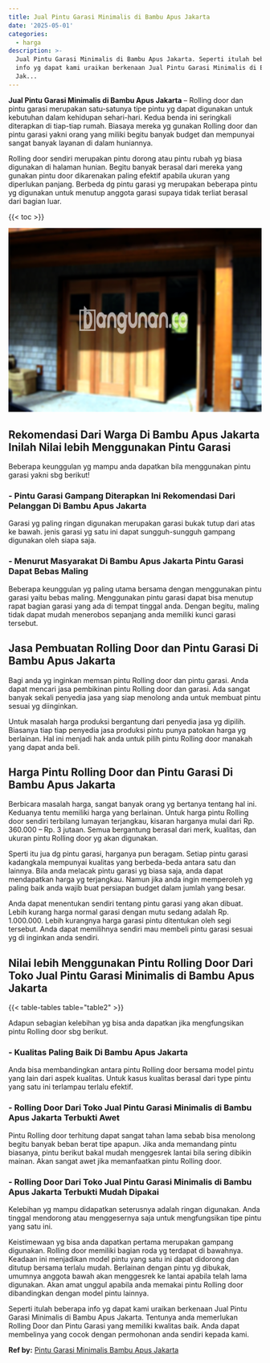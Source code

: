 ```yaml
---
title: Jual Pintu Garasi Minimalis di Bambu Apus Jakarta
date: '2025-05-01'
categories:
  - harga
description: >-
  Jual Pintu Garasi Minimalis di Bambu Apus Jakarta. Seperti itulah beberapa
  info yg dapat kami uraikan berkenaan Jual Pintu Garasi Minimalis di Bambu Apus
  Jak...
---
```


**Jual Pintu Garasi Minimalis di Bambu Apus Jakarta** – Rolling door dan pintu garasi merupakan satu-satunya tipe pintu yg dapat digunakan untuk kebutuhan dalam kehidupan sehari-hari. Kedua benda ini seringkali diterapkan di tiap-tiap rumah. Biasaya mereka yg gunakan Rolling door dan pintu garasi yakni orang yang miliki begitu banyak budget dan mempunyai sangat banyak layanan di dalam huniannya.

Rolling door sendiri merupakan pintu dorong atau pintu rubah yg biasa digunakan di halaman hunian. Begitu banyak berasal dari mereka yang gunakan pintu door dikarenakan paling efektif apabila ukuran yang diperlukan panjang. Berbeda dg pintu garasi yg merupakan beberapa pintu yg digunakan untuk menutup anggota garasi supaya tidak terliat berasal dari bagian luar.

{{< toc >}}

![Jual Pintu Garasi Minimalis di Bambu Apus Jakarta](/images/pintu-garasi-61.png)

## Rekomendasi Dari Warga Di Bambu Apus Jakarta Inilah Nilai lebih Menggunakan Pintu Garasi

Beberapa keunggulan yg mampu anda dapatkan bila menggunakan pintu garasi yakni sbg berikut!

### \- Pintu Garasi Gampang Diterapkan Ini Rekomendasi Dari Pelanggan Di Bambu Apus Jakarta

Garasi yg paling ringan digunakan merupakan garasi bukak tutup dari atas ke bawah. jenis garasi yg satu ini dapat sungguh-sungguh gampang digunakan oleh siapa saja.

### \- Menurut Masyarakat Di Bambu Apus Jakarta Pintu Garasi Dapat Bebas Maling

Beberapa keunggulan yg paling utama bersama dengan menggunakan pintu garasi yaitu bebas maling. Menggunakan pintu garasi dapat bisa menutup rapat bagian garasi yang ada di tempat tinggal anda. Dengan begitu, maling tidak dapat mudah menerobos sepanjang anda memiliki kunci garasi tersebut.

## Jasa Pembuatan Rolling Door dan Pintu Garasi Di Bambu Apus Jakarta

Bagi anda yg inginkan memsan pintu Rolling door dan pintu garasi. Anda dapat mencari jasa pembikinan pintu Rolling door dan garasi. Ada sangat banyak sekali penyedia jasa yang siap menolong anda untuk membuat pintu sesuai yg diinginkan.

Untuk masalah harga produksi bergantung dari penyedia jasa yg dipilih. Biasanya tiap tiap penyedia jasa produksi pintu punya patokan harga yg berlainan. Hal ini menjadi hak anda untuk pilih pintu Rolling door manakah yang dapat anda beli.

## Harga Pintu Rolling Door dan Pintu Garasi Di Bambu Apus Jakarta

Berbicara masalah harga, sangat banyak orang yg bertanya tentang hal ini. Keduanya tentu memiliki harga yang berlainan. Untuk harga pintu Rolling door sendiri terbilang lumayan terjangkau, kisaran harganya mulai dari Rp. 360.000 – Rp. 3 jutaan. Semua bergantung berasal dari merk, kualitas, dan ukuran pintu Rolling door yg akan digunakan.

Sperti itu jua dg pintu garasi, harganya pun beragam. Setiap pintu garasi kadangkala mempunyai kualitas yang berbeda-beda antara satu dan lainnya. Bila anda melacak pintu garasi yg biasa saja, anda dapat mendapatkan harga yg terjangkau. Namun jika anda ingin memperoleh yg paling baik anda wajib buat persiapan budget dalam jumlah yang besar.

Anda dapat menentukan sendiri tentang pintu garasi yang akan dibuat. Lebih kurang harga normal garasi dengan mutu sedang adalah Rp. 1.000.000. Lebih kurangnya harga garasi pintu ditentukan oleh segi tersebut. Anda dapat memilihnya sendiri mau membeli pintu garasi sesuai yg di inginkan anda sendiri.

## Nilai lebih Menggunakan Pintu Rolling Door Dari Toko Jual Pintu Garasi Minimalis di Bambu Apus Jakarta

{{< table-tables table="table2" >}}

Adapun sebagian kelebihan yg bisa anda dapatkan jika mengfungsikan pintu Rolling door sbg berikut.

### \- Kualitas Paling Baik Di Bambu Apus Jakarta

Anda bisa membandingkan antara pintu Rolling door bersama model pintu yang lain dari aspek kualitas. Untuk kasus kualitas berasal dari type pintu yang satu ini terlampau terlalu efektif.

### \- Rolling Door Dari Toko Jual Pintu Garasi Minimalis di Bambu Apus Jakarta Terbukti Awet

Pintu Rolling door terhitung dapat sangat tahan lama sebab bisa menolong begitu banyak beban berat tipe apapun. Jika anda memandang pintu biasanya, pintu berikut bakal mudah menggesrek lantai bila sering dibikin mainan. Akan sangat awet jika memanfaatkan pintu Rolling door.

### \- Rolling Door Dari Toko Jual Pintu Garasi Minimalis di Bambu Apus Jakarta Terbukti Mudah Dipakai

Kelebihan yg mampu didapatkan seterusnya adalah ringan digunakan. Anda tinggal mendorong atau menggesernya saja untuk mengfungsikan tipe pintu yang satu ini.

Keistimewaan yg bisa anda dapatkan pertama merupakan gampang digunakan. Rolling door memiliki bagian roda yg terdapat di bawahnya. Keadaan ini menjadikan model pintu yang satu ini dapat didorong dan ditutup bersama terlalu mudah. Berlainan dengan pintu yg dibukak, umumnya anggota bawah akan menggesrek ke lantai apabila telah lama digunakan. Akan amat unggul apabila anda memakai pintu Rolling door dibandingkan dengan model pintu lainnya.

Seperti itulah beberapa info yg dapat kami uraikan berkenaan Jual Pintu Garasi Minimalis di Bambu Apus Jakarta. Tentunya anda memerlukan Rolling Door dan Pintu Garasi yang memiliki kwalitas baik. Anda dapat membelinya yang cocok dengan permohonan anda sendiri kepada kami.

**Ref by:** [Pintu Garasi Minimalis Bambu Apus Jakarta](https://id.wikipedia.org/wiki/Pintu)
